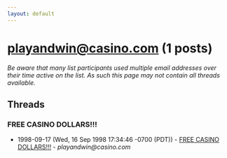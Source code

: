 ```yaml
---
layout: default
---
```


# playandwin@casino.com (1 posts)

_Be aware that many list participants used multiple email addresses over their time active on the list. As such this page may not contain all threads available._

## Threads

### FREE CASINO DOLLARS!!!
+ 1998-09-17 (Wed, 16 Sep 1998 17:34:46 -0700 (PDT)) - [FREE CASINO DOLLARS!!!](/archive/1998/09/3828ae80566c65dd104de6cfbb03f280e0080023611be15d3a4a9d02f7e8ade3) - _playandwin@casino.com_

